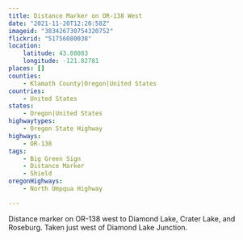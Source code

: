 ```yaml
---
title: Distance Marker on OR-138 West
date: "2021-11-20T12:20:58Z"
imageid: "383426730754320752"
flickrid: "51756080038"
location:
    latitude: 43.08083
    longitude: -121.82781
places: []
counties:
    - Klamath County|Oregon|United States
countries:
    - United States
states:
    - Oregon|United States
highwaytypes:
    - Oregon State Highway
highways:
    - OR-138
tags:
    - Big Green Sign
    - Distance Marker
    - Shield
oregonHighways:
    - North Umpqua Highway

---
```

Distance marker on OR-138 west to Diamond Lake, Crater Lake, and Roseburg. Taken just west of Diamond Lake Junction.